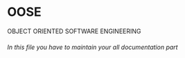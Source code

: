 # OOSE
OBJECT ORIENTED SOFTWARE ENGINEERING
###### In this file you have to maintain your all documentation part
